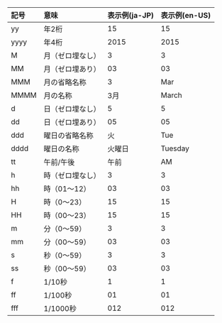 |  記号  |      意味          |  表示例(ja-JP) |  表示例(en-US) |
|:-------|:-------------------|:---------------|:---------------|
|  yy    |  年2桁             |  15            |  15            |
|  yyyy  |  年4桁             |  2015          |  2015          |
|  M     |  月（ゼロ埋なし）  |  3             |  3             |
|  MM    |  月（ゼロ埋あり）  |  03            |  03            |
|  MMM   |  月の省略名称      |  3             |  Mar           |
|  MMMM  |  月の名称          |  3月           |  March         |
|  d     |  日（ゼロ埋なし）  |  5             |  5             |
|  dd    |  日（ゼロ埋あり）  |  05            |  05            |
|  ddd   |  曜日の省略名称    |  火            |  Tue           |
|  dddd  |  曜日の名称        |  火曜日        |  Tuesday       |
|  tt    |  午前/午後         |  午前          |  AM            |
|  h     |  時（ゼロ埋なし）  |  3             |  3             |
|  hh    |  時（01～12）      |  03            |  03            |
|  H     |  時（0～23）       |  15            |  15            |
|  HH    |  時（00～23）      |  15            |  15            |
|  m     |  分（0～59）       |  3             |  3             |
|  mm    |  分（00～59）      |  03            |  03            |
|  s     |  秒（0～59）       |  3             |  3             |
|  ss    |  秒（00～59）      |  03            |  03            |
|  f     |  1/10秒            |  1             |  1             |
|  ff    |  1/100秒           |  01            |  01            |
|  fff   |  1/1000秒          |  012           |  012           |


